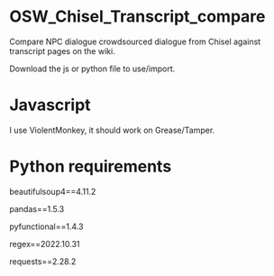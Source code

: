# OSW_Chisel_Transcript_compare
Compare NPC dialogue crowdsourced dialogue from Chisel against transcript pages on the wiki.

Download the js or python file to use/import.

# Javascript
I use ViolentMonkey, it should work on Grease/Tamper.

# Python requirements

beautifulsoup4==4.11.2

pandas==1.5.3

pyfunctional==1.4.3

regex==2022.10.31

requests==2.28.2
